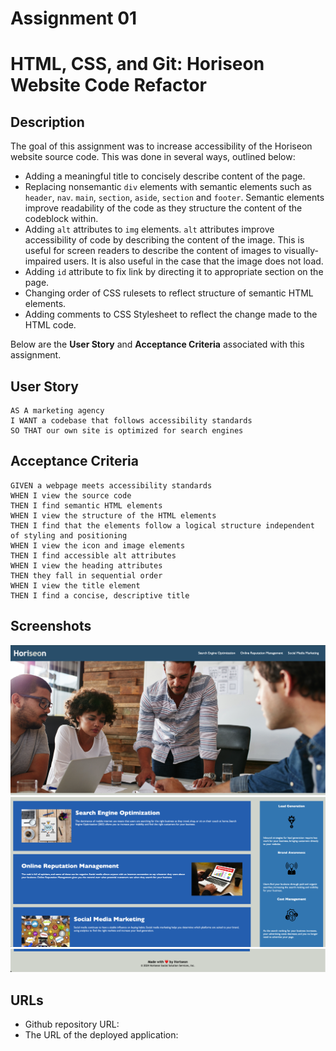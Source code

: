# Assignment 01

# HTML, CSS, and Git: Horiseon Website Code Refactor

## Description

The goal of this assignment was to increase accessibility of the Horiseon website source code. This was done in several ways, outlined below:

- Adding a meaningful title to concisely describe content of the page.
- Replacing nonsemantic `div` elements with semantic elements such as `header`, `nav`. `main`, `section`, `aside`, `section` and `footer`. Semantic elements improve readability of the code as they structure the content of the codeblock within.
- Adding `alt` attributes to `img` elements. `alt` attributes improve accessibility of code by describing the content of the image. This is useful for screen readers to describe the content of images to visually-impaired users. It is also useful in the case that the image does not load.
- Adding `id` attribute to fix link by directing it to appropriate section on the page.
- Changing order of CSS rulesets to reflect structure of semantic HTML elements.
- Adding comments to CSS Stylesheet to reflect the change made to the HTML code.

Below are the **User Story** and **Acceptance Criteria** associated with this assignment.

## User Story

```
AS A marketing agency
I WANT a codebase that follows accessibility standards
SO THAT our own site is optimized for search engines
```

## Acceptance Criteria

```
GIVEN a webpage meets accessibility standards
WHEN I view the source code
THEN I find semantic HTML elements
WHEN I view the structure of the HTML elements
THEN I find that the elements follow a logical structure independent of styling and positioning
WHEN I view the icon and image elements
THEN I find accessible alt attributes
WHEN I view the heading attributes
THEN they fall in sequential order
WHEN I view the title element
THEN I find a concise, descriptive title
```

## Screenshots

![alt text](./assets/images/Screenshot%201.png)
![alt text](./assets/images/Screenshot%202.png)
![alt text](./assets/images/Screenshot%203.png)

## URLs

- Github repository URL:
- The URL of the deployed application:
